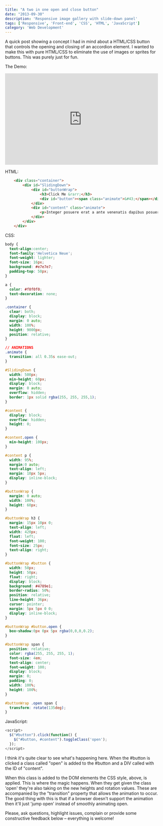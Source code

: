 ```yaml
---
title: "A two in one open and close button"
date: "2013-09-30"
description: 'Responsive image gallery with slide-down panel'
tags: ['Responsive', 'Front-end', 'CSS', 'HTML', 'JavaScript']
category: 'Web Development'
---
```

<p class="introduction">
A quick post showing a concept I had in mind about a HTML/CSS button that controls the opening and closing of an accordion element. I wanted to make this with pure HTML/CSS to eliminate the use of images or sprites for buttons. This was purely just for fun.
</p>

The Demo:

<iframe width="100%" height="300" src="https://jsfiddle.net/scriptedpixels/GvAtx/embedded/result,js,html,css/" allowfullscreen="allowfullscreen" frameborder="0"></iframe>

HTML:
```html
	<div class="container">
		<div id="SlidingDown">
			<div id="buttonWrap">
				<h3>Click Me &rarr;</h3>
				<div id="button"><span class="animate">&#43;</span></div>
			</div>
			<div id="content" class="animate">
				<p>Integer posuere erat a ante venenatis dapibus posuere velit aliquet. Cras justo odio, dapibus ac facilisis in, egestas eget quam. Vivamus sagittis lacus vel augue laoreet rutrum faucibus dolor auctor. Nulla vitae elit libero, a pharetra augue. Donec id elit non mi porta gravida at eget metus.</p>
			</div>
		</div>
	</div>
```

CSS:
```css
body {
  text-align:center;
  font-family:'Helvetica Neue';
  font-weight: lighter;
  font-size: 16px;
  background: #e7e7e7;
  padding-top: 50px;
}

a {
  color: #f0f0f0;
  text-decoration: none;
}

.container {
  clear: both;
  display: block;
  margin: 0 auto;
  width: 100%;
  height: 9000px;
  position: relative;
}

// ANIMATIONS
.animate {
  transition: all 0.35s ease-out;
}

#SlidingDown {
  width: 500px;
  min-height: 60px;
  display: block;
  margin: 0 auto;
  overflow: hidden;
  border: 1px solid rgba(255, 255, 255,1);
}

#content {
  display: block;
  overflow: hidden;
  height: 0;
}

#content.open {
  min-height: 100px;
}

#content p {
  width: 95%;
  margin:0 auto;
  text-align: left;
  margin: 10px 5px;
  display: inline-block;
}

#buttonWrap {
  margin: 0 auto;
  width: 100%;
  height: 60px;
}

#buttonWrap h3 {
  margin: 15px 10px 0;
  text-align: left;
  width: 420px;
  float: left;
  font-weight: 100;
  font-size: 25px;
  text-align: right;
}

#buttonWrap #button {
  width: 50px;
  height: 50px;
  float: right;
  display: block;
  background: #4789e1;
  border-radius: 50%;
  position: relative;
  line-height: 36px;
  cursor: pointer;
  margin: 5px 5px 0 0;
  display: inline-block;
}

#buttonWrap #button.open {
  box-shadow:0px 0px 5px rgba(0,0,0,0.2);
}

#buttonWrap span {
  position: relative;
  color: rgba(255, 255, 255, 1);
  font-size: 4em;
  text-align: center;
  font-weight: 100;
  display: block;
  margin: 0;
  padding: 0;
  width: 100%;
  height: 100%;
}

#buttonWrap .open span {
  transform: rotate(135deg);
}
```

JavaScript:
```js
<script>
  $("#button").click(function() {
    $("#button, #content").toggleClass('open');
  });
</script>
```

I think it's quite clear to see what's happening here. When the #button is clicked a class called "open" is added to the #button and a DIV called with the ID of "content".

When this class is added to the DOM elements the CSS style, above, is applied. This is where the magic happens. When they get given the class 'open' they're also taking on the new heights and rotation values. These are accompanied by the "transition" property that allows the animation to occur. The good thing with this is that if a browser doesn't support the animation then it'll just 'jump open' instead of smoothly animating open.

Please, ask questions, highlight issues, complain or provide some constructive feedback below – everything is welcome!
